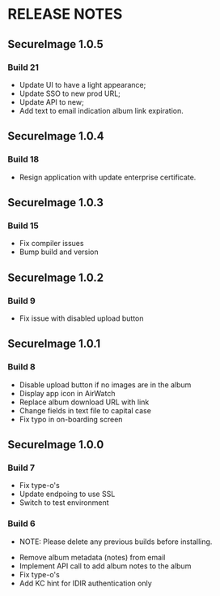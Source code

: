 # RELEASE NOTES

## SecureImage 1.0.5

### Build 21

- Update UI to have a light appearance;
- Update SSO to new prod URL;
- Update API to new;
- Add text to email indication album link expiration.

## SecureImage 1.0.4

### Build 18

- Resign application with update enterprise certificate.

## SecureImage 1.0.3

### Build 15

- Fix compiler issues
- Bump build and version

## SecureImage 1.0.2

### Build 9

- Fix issue with disabled upload button

## SecureImage 1.0.1

### Build 8

- Disable upload button if no images are in the album
- Display app icon in AirWatch
- Replace album download URL with link
- Change fields in text file to capital case
- Fix typo in on-boarding screen

## SecureImage 1.0.0

### Build 7

- Fix type-o's
- Update endpoing to use SSL
- Switch to test environment

### Build 6

* NOTE: Please delete any previous builds before installing.

- Remove album metadata (notes) from email
- Implement API call to add album notes to the album
- Fix type-o's
- Add KC hint for IDIR authentication only

